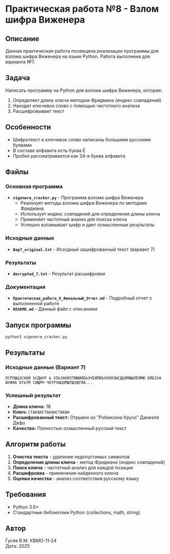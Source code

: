 # Практическая работа №8 - Взлом шифра Виженера

## Описание

Данная практическая работа посвящена реализации программы для взлома шифра Виженера на языке Python. Работа выполнена для варианта №7.

## Задача

Написать программу на Python для взлома шифра Виженера, которая:
1. Определяет длину ключа методом Фридмана (индекс совпадений)
2. Находит ключевое слово с помощью частотного анализа
3. Расшифровывает текст

## Особенности

- Шифротекст и ключевое слово написаны большими русскими буквами
- В составе алфавита есть буква Ё
- Пробел рассматривается как 34-я буква алфавита

## Файлы

### Основная программа

- **`vigenere_cracker.py`** - Программа взлома шифра Виженера
  - Реализует методы взлома шифра Виженера по методике Фридмана
  - Использует индекс совпадений для определения длины ключа
  - Применяет частотный анализ для поиска ключа
  - Успешно взламывает шифр и дает осмысленные результаты

### Исходные данные

- **`Вар7_original.txt`** - Исходный зашифрованный текст (вариант 7)

### Результаты

- **`decrypted_7.txt`** - Результат расшифровки

### Документация

- **`Практическая_работа_8_Финальный_Отчет.md`** - Подробный отчет о выполненной работе
- **`README.md`** - Данный файл с описанием

## Запуск программы

```bash
python3 vigenere_cracker.py
```

## Результаты

### Исходные данные (Вариант 7)
```
ПСРПШЦЭСНКЙ ЪСДЫУР Ь ХЛЬЗАКЙЗТЮЮИЙБЬЭЧЕЙПЮЪХООНЗЫСДЦЯМШЫЛЁЯМЮ ЕЙБЗЭА ШУФЯА БТЬТМ СИЩМЧ ЧОТРУЫЦОМЩТЩУЩТЯА...
```

### Успешный результат
- **Длина ключа:** 18
- **Ключ:** `СТАКАНСТАКАНСТАКАН`
- **Расшифрованный текст:** Отрывок из "Робинзона Крузо" Даниэля Дефо
- **Качество:** Полностью осмысленный русский текст

## Алгоритм работы

1. **Очистка текста** - удаление недопустимых символов
2. **Определение длины ключа** - метод Фридмана (индекс совпадений)
3. **Поиск ключа** - частотный анализ для каждой позиции
4. **Расшифровка** - применение найденного ключа
5. **Оценка качества** - анализ соответствия русскому языку

## Требования

- Python 3.6+
- Стандартные библиотеки Python (collections, math, string)

## Автор

Гусев В.М. КВМО-11-24  
Дата: 2025